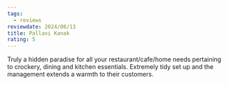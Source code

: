 ```yaml
---
tags:
  - reviews
reviewdate: 2024/06/13
title: Pallavi Kanak
rating: 5
---
```

Truly a hidden paradise for all your restaurant/cafe/home needs pertaining to crockery, dining and kitchen essentials. Extremely tidy set up and the management extends a warmth to their customers.
